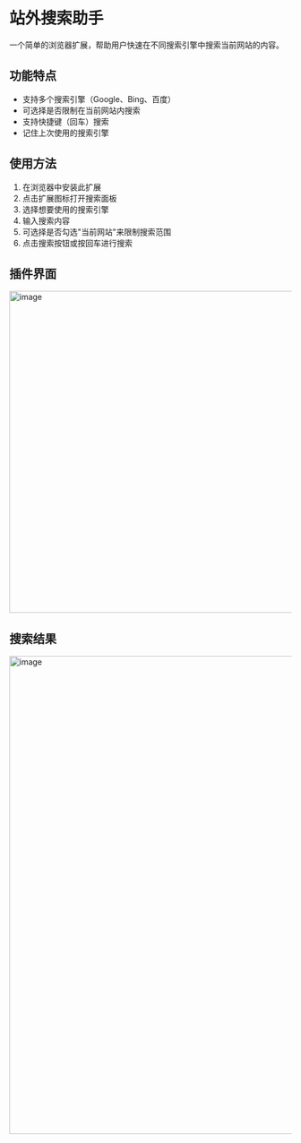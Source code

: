 # 站外搜索助手

一个简单的浏览器扩展，帮助用户快速在不同搜索引擎中搜索当前网站的内容。

## 功能特点

- 支持多个搜索引擎（Google、Bing、百度）
- 可选择是否限制在当前网站内搜索
- 支持快捷键（回车）搜索
- 记住上次使用的搜索引擎

## 使用方法

1. 在浏览器中安装此扩展
2. 点击扩展图标打开搜索面板
3. 选择想要使用的搜索引擎
4. 输入搜索内容
5. 可选择是否勾选"当前网站"来限制搜索范围
6. 点击搜索按钮或按回车进行搜索

## 插件界面

<img width="575" alt="image" src="https://github.com/user-attachments/assets/30bf9fe3-7fdc-451a-83ad-523355d3f142" />

## 搜索结果

<img width="854" alt="image" src="https://github.com/user-attachments/assets/b43b6045-9484-4e81-8c13-e523c5fbc470" />


